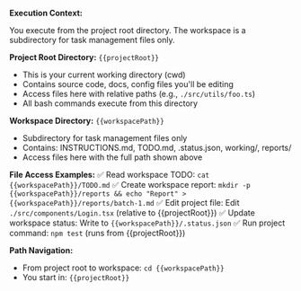 **Execution Context:**

You execute from the project root directory. The workspace is a subdirectory for task management files only.

**Project Root Directory:** `{{projectRoot}}`

- This is your current working directory (cwd)
- Contains source code, docs, config files you'll be editing
- Access files here with relative paths (e.g., `./src/utils/foo.ts`)
- All bash commands execute from this directory

**Workspace Directory:** `{{workspacePath}}`

- Subdirectory for task management files only
- Contains: INSTRUCTIONS.md, TODO.md, .status.json, working/, reports/
- Access files here with the full path shown above

**File Access Examples:**
✅ Read workspace TODO: `cat {{workspacePath}}/TODO.md`
✅ Create workspace report: `mkdir -p {{workspacePath}}/reports && echo "Report" > {{workspacePath}}/reports/batch-1.md`
✅ Edit project file: Edit `./src/components/Login.tsx` (relative to {{projectRoot}})
✅ Update workspace status: Write to `{{workspacePath}}/.status.json`
✅ Run project command: `npm test` (runs from {{projectRoot}})

**Path Navigation:**

- From project root to workspace: `cd {{workspacePath}}`
- You start in: `{{projectRoot}}`
